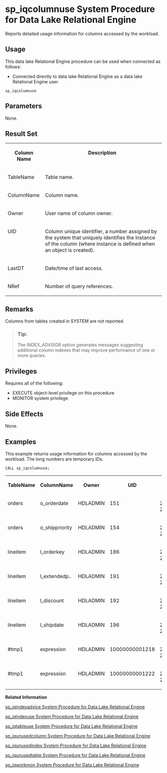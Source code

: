<!-- loioa59fb88884f2101590c4b062754a459a -->

# sp\_iqcolumnuse System Procedure for Data Lake Relational Engine

Reports detailed usage information for columns accessed by the workload.



<a name="loioa59fb88884f2101590c4b062754a459a__section_qj1_zvh_b4b"/>

## Usage

This data lake Relational Engine procedure can be used when connected as follows:

-   Connected directly to data lake Relational Engine as a data lake Relational Engine user.



```
sp_iqcolumnuse
```



<a name="loioa59fb88884f2101590c4b062754a459a__section_xdx_gcy_tzb"/>

## Parameters

None.



<a name="loioa59fb88884f2101590c4b062754a459a__section_swt_k5z_mbb"/>

## Result Set


<table>
<tr>
<th valign="top">

Column Name

</th>
<th valign="top">

Description

</th>
</tr>
<tr>
<td valign="top">

TableName

</td>
<td valign="top">

Table name.

</td>
</tr>
<tr>
<td valign="top">

ColumnName

</td>
<td valign="top">

Column name.

</td>
</tr>
<tr>
<td valign="top">

Owner

</td>
<td valign="top">

User name of column owner.

</td>
</tr>
<tr>
<td valign="top">

UID

</td>
<td valign="top">

Column unique identifier, a number assigned by the system that uniquely identifies the instance of the column \(where instance is defined when an object is created\).

</td>
</tr>
<tr>
<td valign="top">

LastDT

</td>
<td valign="top">

Date/time of last access.

</td>
</tr>
<tr>
<td valign="top">

NRef

</td>
<td valign="top">

Number of query references.

</td>
</tr>
</table>



<a name="loioa59fb88884f2101590c4b062754a459a__iq_refbb_1457"/>

## Remarks

Columns from tables created in SYSTEM are not reported.

> ### Tip:  
> The INDEX\_ADVISOR option generates messages suggesting additional column indexes that may improve performance of one or more queries.



<a name="loioa59fb88884f2101590c4b062754a459a__iq_refbb_1456"/>

## Privileges

Requires all of the following:

-   EXECUTE object-level privilege on this procedure
-   MONITOR system privilege



## Side Effects

None.



<a name="loioa59fb88884f2101590c4b062754a459a__iq_refbb_1459"/>

## Examples

This example returns usage information for columns accessed by the workload. The long numbers are temporary IDs.

```
CALL sp_iqcolumnuse;
```


<table>
<tr>
<th valign="top">

TableName

</th>
<th valign="top">

ColumnName

</th>
<th valign="top">

Owner

</th>
<th valign="top">

UID

</th>
<th valign="top">

LastDT

</th>
<th valign="top">

NRef

</th>
</tr>
<tr>
<td valign="top">

orders

</td>
<td valign="top">

o\_orderdate

</td>
<td valign="top">

HDLADMIN

</td>
<td valign="top">

151

</td>
<td valign="top">

20070927 22:41:22..

</td>
<td valign="top">

13

</td>
</tr>
<tr>
<td valign="top">

orders

</td>
<td valign="top">

o\_shippriority

</td>
<td valign="top">

HDLADMIN

</td>
<td valign="top">

154

</td>
<td valign="top">

20070927 22:41:22..

</td>
<td valign="top">

13

</td>
</tr>
<tr>
<td valign="top">

lineitem

</td>
<td valign="top">

l\_orderkey

</td>
<td valign="top">

HDLADMIN

</td>
<td valign="top">

186

</td>
<td valign="top">

20070927 22:41:22..

</td>
<td valign="top">

13

</td>
</tr>
<tr>
<td valign="top">

lineitem

</td>
<td valign="top">

l\_extendedp..

</td>
<td valign="top">

HDLADMIN

</td>
<td valign="top">

191

</td>
<td valign="top">

20070927 22:41:22..

</td>
<td valign="top">

13

</td>
</tr>
<tr>
<td valign="top">

lineitem

</td>
<td valign="top">

l\_discount

</td>
<td valign="top">

HDLADMIN

</td>
<td valign="top">

192

</td>
<td valign="top">

20070927 22:41:22..

</td>
<td valign="top">

13

</td>
</tr>
<tr>
<td valign="top">

lineitem

</td>
<td valign="top">

l\_shipdate

</td>
<td valign="top">

HDLADMIN

</td>
<td valign="top">

196

</td>
<td valign="top">

20070927 22:41:22..

</td>
<td valign="top">

13

</td>
</tr>
<tr>
<td valign="top">

\#tmp1

</td>
<td valign="top">

expression

</td>
<td valign="top">

HDLADMIN

</td>
<td valign="top">

10000000001218

</td>
<td valign="top">

20070927 22:57:36..

</td>
<td valign="top">

1

</td>
</tr>
<tr>
<td valign="top">

\#tmp1

</td>
<td valign="top">

expression

</td>
<td valign="top">

HDLADMIN

</td>
<td valign="top">

10000000001222

</td>
<td valign="top">

20070927 22:41:58..

</td>
<td valign="top">

1

</td>
</tr>
</table>

**Related Information**  


[sp\_iqindexadvice System Procedure for Data Lake Relational Engine](sp-iqindexadvice-system-procedure-for-data-lake-relational-engine-a5ab8bc.md "Displays stored index advice messages. Optionally clears advice storage.")

[sp\_iqindexuse System Procedure for Data Lake Relational Engine](sp-iqindexuse-system-procedure-for-data-lake-relational-engine-a5ae206.md "Reports detailed usage information for secondary (non-FP) indexes accessed by the workload.")

[sp\_iqtableuse System Procedure for Data Lake Relational Engine](sp-iqtableuse-system-procedure-for-data-lake-relational-engine-a5bae03.md "Reports detailed usage information for tables accessed by the workload.")

[sp\_iqunusedcolumn System Procedure for Data Lake Relational Engine](sp-iqunusedcolumn-system-procedure-for-data-lake-relational-engine-a5bbef3.md "Reports columns that were not referenced by the workload.")

[sp\_iqunusedindex System Procedure for Data Lake Relational Engine](sp-iqunusedindex-system-procedure-for-data-lake-relational-engine-a5bc6ce.md "Reports secondary (non-FP) indexes that were not referenced by the workload.")

[sp\_iqunusedtable System Procedure for Data Lake Relational Engine](sp-iqunusedtable-system-procedure-for-data-lake-relational-engine-a5bced3.md "Reports tables that were not referenced by the workload.")

[sp\_iqworkmon System Procedure for Data Lake Relational Engine](sp-iqworkmon-system-procedure-for-data-lake-relational-engine-a5c13d2.md "Controls collection of workload monitor usage information, and reports monitoring collection status. sp_iqworkmon collects information only for queries (SQL statements containing a FROM clause). You cannot use sp_iqworkmon for INSERT or LOAD statements.")

